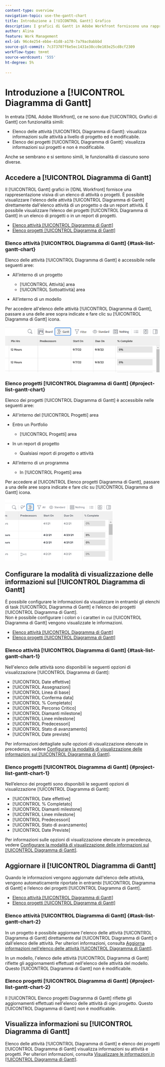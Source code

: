 ```yaml
---
content-type: overview
navigation-topic: use-the-gantt-chart
title: Introduzione a [!UICONTROL Gantt] Grafico
description: I grafici di Gantt in Adobe Workfront forniscono una rappresentazione visiva di un elenco di attività o progetti.
author: Alina
feature: Work Management
exl-id: 96c4e254-ebbe-41d8-a178-7a79ac0abbbd
source-git-commit: 7c373707f6e5ec1431e38cc0e103e25cd8cf2309
workflow-type: tm+mt
source-wordcount: '555'
ht-degree: 5%

---
```


# Introduzione a [!UICONTROL Diagramma di Gantt]

In entrata [!DNL Adobe Workfront], ce ne sono due [!UICONTROL Grafici di Gantt] con funzionalità simili:

* Elenco delle attività [!UICONTROL Diagramma di Gantt]: visualizza informazioni sulle attività a livello di progetto ed è modificabile.
* Elenco dei progetti [!UICONTROL Diagramma di Gantt]: visualizza informazioni sui progetti e non è modificabile.

Anche se sembrano e si sentono simili, le funzionalità di ciascuno sono diverse.

## Accedere a [!UICONTROL Diagramma di Gantt]

Il [!UICONTROL Gantt] grafici in [!DNL Workfront]  fornisce una rappresentazione visiva di un elenco di attività o progetti. È possibile visualizzare l&#39;elenco delle attività [!UICONTROL Diagramma di Gantt] direttamente dall&#39;elenco attività di un progetto o da un report attività. È possibile visualizzare l’elenco dei progetti [!UICONTROL Diagramma di Gantt] in un elenco di progetti o in un report di progetti.

* [Elenco attività [!UICONTROL Diagramma di Gantt]](#task-list-gantt-chart)
* [Elenco progetti [!UICONTROL Diagramma di Gantt]](#project-list-gantt-chart)

### Elenco attività [!UICONTROL Diagramma di Gantt] {#task-list-gantt-chart}

Elenco delle attività [!UICONTROL Diagramma di Gantt] è accessibile nelle seguenti aree:

* All’interno di un progetto

   * [!UICONTROL Attività] area
   * [!UICONTROL Sottoattività] area

* All’interno di un modello

Per accedere all&#39;elenco delle attività [!UICONTROL Diagramma di Gantt], passare a una delle aree sopra indicate e fare clic su [!UICONTROL Diagramma di Gantt] icona.

![Fai clic sull’icona Diagramma di Gantt](assets/click-gantt-chart-icon.png)

### Elenco progetti [!UICONTROL Diagramma di Gantt] {#project-list-gantt-chart}

Elenco dei progetti [!UICONTROL Diagramma di Gantt] è accessibile nelle seguenti aree:

* All&#39;interno del [!UICONTROL Progetti] area
* Entro un Portfolio

   * [!UICONTROL Progetti] area

* In un report di progetto

   * Qualsiasi report di progetto o attività

* All’interno di un programma

   * In [!UICONTROL Progetti] area

Per accedere al [!UICONTROL Elenco progetti Diagramma di Gantt], passare a una delle aree sopra indicate e fare clic su [!UICONTROL Diagramma di Gantt] icona.

![](assets/qs-gantt-icon-on-task-list-highlighted-350x199.png)

## Configurare la modalità di visualizzazione delle informazioni sul [!UICONTROL Diagramma di Gantt]

È possibile configurare le informazioni da visualizzare in entrambi gli elenchi di task [!UICONTROL Diagramma di Gantt] e l’elenco dei progetti [!UICONTROL Diagramma di Gantt].\
Non è possibile configurare i colori o i caratteri in cui [!UICONTROL Diagramma di Gantt] vengono visualizzate le informazioni.

* [Elenco attività [!UICONTROL Diagramma di Gantt]](#task-list-gantt-chart)
* [Elenco progetti [!UICONTROL Diagramma di Gantt]](#project-list-gantt-chart)

### Elenco attività [!UICONTROL Diagramma di Gantt] {#task-list-gantt-chart-1}

Nell&#39;elenco delle attività sono disponibili le seguenti opzioni di visualizzazione [!UICONTROL Diagramma di Gantt]:

* [!UICONTROL Date effettive]
* [!UICONTROL Assegnazioni]
* [!UICONTROL Linea di base]
* [!UICONTROL Conferma data]
* [!UICONTROL % Completato]
* [!UICONTROL Percorso Critico]
* [!UICONTROL Diamanti milestone]
* [!UICONTROL Linee milestone]
* [!UICONTROL Predecessori]
* [!UICONTROL Stato di avanzamento]
* [!UICONTROL Date previste]

Per informazioni dettagliate sulle opzioni di visualizzazione elencate in precedenza, vedere [Configurare la modalità di visualizzazione delle informazioni sul [!UICONTROL Diagramma di Gantt]](../../../manage-work/gantt-chart/use-the-gantt-chart/configure-info-on-gantt-chart.md).

### Elenco progetti [!UICONTROL Diagramma di Gantt] {#project-list-gantt-chart-1}

Nell’elenco dei progetti sono disponibili le seguenti opzioni di visualizzazione [!UICONTROL Diagramma di Gantt]:

* [!UICONTROL Date effettive]
* [!UICONTROL % Completato]
* [!UICONTROL Diamanti milestone]
* [!UICONTROL Linee milestone]
* [!UICONTROL Predecessori]
* [!UICONTROL Stato di avanzamento]
* [!UICONTROL Date Previste]

Per informazioni sulle opzioni di visualizzazione elencate in precedenza, vedere [Configurare la modalità di visualizzazione delle informazioni sul [!UICONTROL Diagramma di Gantt]](../../../manage-work/gantt-chart/use-the-gantt-chart/configure-info-on-gantt-chart.md).

## Aggiornare il [!UICONTROL Diagramma di Gantt]

Quando le informazioni vengono aggiornate dall&#39;elenco delle attività, vengono automaticamente riportate in entrambi [!UICONTROL Diagramma di Gantt] e l’elenco dei progetti [!UICONTROL Diagramma di Gantt].

* [Elenco attività [!UICONTROL Diagramma di Gantt]](#task-list-gantt-chart)
* [Elenco progetti [!UICONTROL Diagramma di Gantt]](#project-list-gantt-chart)

### Elenco attività [!UICONTROL Diagramma di Gantt] {#task-list-gantt-chart-2}

In un progetto è possibile aggiornare l&#39;elenco delle attività [!UICONTROL Diagramma di Gantt] direttamente dal [!UICONTROL Diagramma di Gantt] o dall&#39;elenco delle attività. Per ulteriori informazioni, consulta [Aggiorna informazioni nell&#39;elenco delle attività [!UICONTROL Diagramma di Gantt]](../../../manage-work/gantt-chart/use-the-gantt-chart/update-info-task-list-gantt.md).

In un modello, l&#39;elenco delle attività [!UICONTROL Diagramma di Gantt] riflette gli aggiornamenti effettuati nell&#39;elenco delle attività del modello. Questo [!UICONTROL Diagramma di Gantt] non è modificabile.

### Elenco progetti [!UICONTROL Diagramma di Gantt] {#project-list-gantt-chart-2}

Il [!UICONTROL Elenco progetti Diagramma di Gantt] riflette gli aggiornamenti effettuati nell&#39;elenco delle attività di ogni progetto. Questo [!UICONTROL Diagramma di Gantt] non è modificabile.

## Visualizza informazioni su [!UICONTROL Diagramma di Gantt]

Elenco delle attività [!UICONTROL Diagramma di Gantt] e elenco dei progetti [!UICONTROL Diagramma di Gantt] visualizza informazioni su attività e progetti. Per ulteriori informazioni, consulta [Visualizzare le informazioni in [!UICONTROL Diagramma di Gantt]](../../../manage-work/gantt-chart/use-the-gantt-chart/view-info-in-gantt.md).
